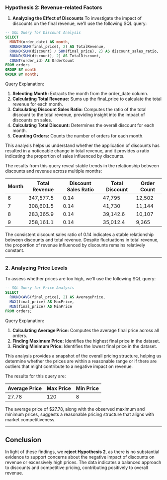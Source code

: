 ### Hypothesis 2: Revenue-related Factors

1. **Analyzing the Effect of Discounts**
To investigate the impact of discounts on the final revenue, we'll use the following SQL query:

```sql
-- SQL Query for Discount Analysis
SELECT
  MONTH(order_date) AS month,
  ROUND(SUM(final_price), 2) AS TotalRevenue,
  ROUND(SUM(discount) / SUM(final_price), 2) AS discount_sales_ratio,
  ROUND(SUM(discount), 2) AS TotalDiscount,
  COUNT(order_id) AS OrderCount
FROM orders
GROUP BY month
ORDER BY month;
```

Query Explanation:

1. **Selecting Month:** Extracts the month from the order_date column.
2. **Calculating Total Revenue:** Sums up the final_price to calculate the total revenue for each month.
3. **Calculating Discount Sales Ratio:** Computes the ratio of the total discount to the total revenue, providing insight into the impact of discounts on sales.
4. **Calculating Total Discount:** Determines the overall discount for each month.
5. **Counting Orders:** Counts the number of orders for each month.

This analysis helps us understand whether the application of discounts has resulted in a noticeable change in total revenue, and it provides a ratio indicating the proportion of sales influenced by discounts.

The results from this query reveal stable trends in the relationship between discounts and revenue across multiple months:

| Month | Total Revenue | Discount Sales Ratio | Total Discount | Order Count |
|-------|---------------|-----------------------|-----------------|-------------|
| 6     | 347,577.5     | 0.14                  | 47,795          | 12,502      |
| 7     | 308,601.5     | 0.14                  | 41,730          | 11,144      |
| 8     | 283,365.9     | 0.14                  | 39,142.6        | 10,107      |
| 9     | 258,161.1     | 0.14                  | 35,012.4        | 9,365       |

The consistent discount sales ratio of 0.14 indicates a stable relationship between discounts and total revenue. Despite fluctuations in total revenue, the proportion of revenue influenced by discounts remains relatively constant.


---


### 2. Analyzing Price Levels
To assess whether prices are too high, we'll use the following SQL query:

```sql
-- SQL Query for Price Analysis
SELECT
  ROUND(AVG(final_price), 2) AS AveragePrice,
  MAX(final_price) AS MaxPrice,
  MIN(final_price) AS MinPrice
FROM orders;
```

Query Explanation:

1. **Calculating Average Price:** Computes the average final price across all orders.
2. **Finding Maximum Price:** Identifies the highest final price in the dataset.
3. **Finding Minimum Price:** Identifies the lowest final price in the dataset.

This analysis provides a snapshot of the overall pricing structure, helping us determine whether the prices are within a reasonable range or if there are outliers that might contribute to a negative impact on revenue.

The results for this query are:

| Average Price | Max Price | Min Price |
|---------------|-----------|-----------|
| 27.78         | 120       | 8         |

The average price of $27.78, along with the observed maximum and minimum prices, suggests a reasonable pricing structure that aligns with market competitiveness.


---


## Conclusion
In light of these findings, we **reject Hypothesis 2**, as there is no substantial evidence to support concerns about the negative impact of discounts on revenue or excessively high prices. The data indicates a balanced approach to discounts and competitive pricing, contributing positively to overall revenue.
